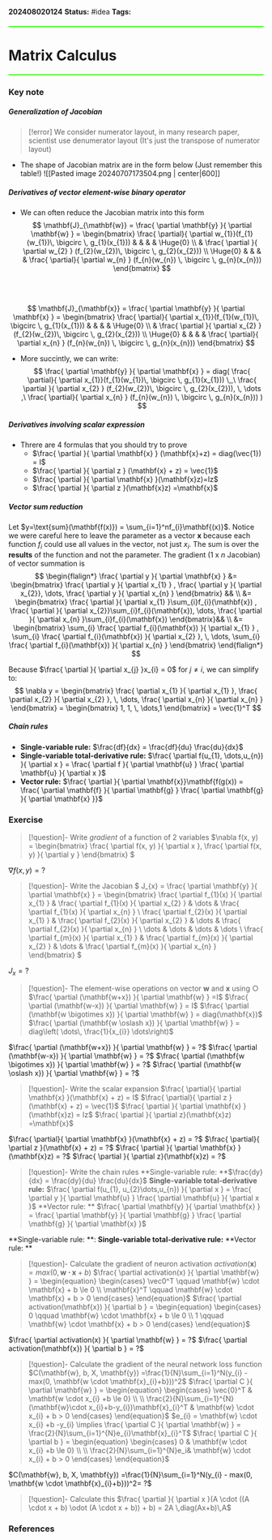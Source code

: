 **202408020124**
**Status:** #idea
**Tags:** 

<hr style="border: none; height: 2px; background-color: #39FF14; margin: 20px 0;">

# Matrix Calculus
<hr style="border: none; height: 2px; background-color: #39FF14; margin: 20px 0;">

### Key note
##### Generalization of Jacobian
>[!error] We consider numerator layout, in many research paper, scientist use denumerator layout (It's just the transpose of numerator layout)
- The shape of Jacobian matrix are in the form below (Just remember this table!)
![[Pasted image 20240707173504.png | center|600]]


##### Derivatives of vector element-wise binary operator
- We can often reduce the Jacobian matrix into this form
$$
\mathbf{J}_{\mathbf{w}} = \frac{ \partial \mathbf{y} }{ \partial \mathbf{w} } = \begin{bmatrix}
\frac{ \partial}{ \partial w_{1}}(f_{1}(w_{1})\, \bigcirc \, g_{1}(x_{1}))  &  &  &  &   \Huge{0} \\
 &  \frac{ \partial }{ \partial w_{2} } (f_{2}(w_{2})\, \bigcirc \, g_{2}(x_{2}))  \\
\Huge{0}  &  &  &  &  \frac{ \partial}{ \partial w_{n} } (f_{n}(w_{n}) \, \bigcirc \, g_{n}(x_{n}))
\end{bmatrix}  
$$

</br>
</br>

$$
\mathbf{J}_{\mathbf{x}} = \frac{ \partial \mathbf{y} }{ \partial \mathbf{x} } = \begin{bmatrix}
\frac{ \partial}{ \partial x_{1}}(f_{1}(w_{1})\, \bigcirc \, g_{1}(x_{1}))  &  &  &  &   \Huge{0} \\
 &  \frac{ \partial }{ \partial x_{2} } (f_{2}(w_{2})\, \bigcirc \, g_{2}(x_{2}))  \\
\Huge{0}  &  &  &  &  \frac{ \partial}{ \partial x_{n} } (f_{n}(w_{n}) \, \bigcirc \, g_{n}(x_{n}))
\end{bmatrix}  
$$
- More succintly, we can write:
$$
\frac{ \partial \mathbf{y} }{ \partial \mathbf{x} } = diag(
\frac{ \partial}{ \partial x_{1}}(f_{1}(w_{1})\, \bigcirc \, g_{1}(x_{1})) \,,\
\frac{ \partial }{ \partial x_{2} } (f_{2}(w_{2})\, \bigcirc \, g_{2}(x_{2})), \, \dots ,\
\frac{ \partial}{ \partial x_{n} } (f_{n}(w_{n}) \, \bigcirc \, g_{n}(x_{n}))
)
$$

##### Derivatives involving scalar expression 
- Threre are 4 formulas that you should try to prove
	- $\frac{ \partial  }{ \partial \mathbf{x} } (\mathbf{x}+z) = diag(\vec{1}) = I$
	- $\frac{ \partial  }{ \partial z } (\mathbf{x} + z) = \vec{1}$
	- $\frac{ \partial  }{ \partial \mathbf{x} }(\mathbf{x}z)=Iz$
	- $\frac{ \partial }{ \partial z }(\mathbf{x}z) =\mathbf{x}$

##### Vector sum reduction 
Let $y=\text{sum}(\mathbf{f(x)}) = \sum_{i=1}^nf_{i}\mathbf{(x)}$. Notice we were careful here to leave the parameter as a vector $\mathbf{x}$ because each function $f_{i}$ could use all values in the vector, not just $x_{i}$. The sum is over the **results** of the function and not the parameter. The gradient (1 x $n$ Jacobian) of vector summation is
$$
\begin{flalign*}
\frac{ \partial y }{ \partial \mathbf{x} } &= \begin{bmatrix}
\frac{ \partial y }{ \partial x_{1} } , \frac{ \partial y }{ \partial x_{2}}, \dots, \frac{ \partial y }{ \partial x_{n} }  
\end{bmatrix} && \\ &= 
\begin{bmatrix}
\frac{ \partial  }{ \partial x_{1} }\sum_{i}f_{i}(\mathbf{x}) , \frac{ \partial  }{ \partial x_{2}}\sum_{i}f_{i}(\mathbf{x}), \dots, \frac{ \partial  }{ \partial x_{n} }\sum_{i}f_{i}(\mathbf{x})  
\end{bmatrix}&& \\ &=
\begin{bmatrix}
\sum_{i} \frac{ \partial f_{i}(\mathbf{x}) }{ \partial x_{1} } , \sum_{i} \frac{ \partial f_{i}(\mathbf{x}) }{ \partial x_{2} }, \, \dots, \sum_{i} \frac{ \partial f_{i}(\mathbf{x}) }{ \partial x_{n} }  
\end{bmatrix}
\end{flalign*}
$$

Because $\frac{ \partial }{ \partial x_{j} }x_{i} = 0$ for $j \neq i$, we can simplify to:
$$
\nabla y = \begin{bmatrix}
\frac{ \partial x_{1} }{ \partial x_{1} }, \frac{ \partial x_{2} }{ \partial x_{2} }, \, \dots, \frac{ \partial x_{n} }{ \partial x_{n} } \end{bmatrix} = \begin{bmatrix}
1, 1, \, \dots,1   
\end{bmatrix} = \vec{1}^T
$$

##### Chain rules
- **Single-variable rule:** $\frac{df}{dx} = \frac{df}{du} \frac{du}{dx}$
- **Single-variable total-derivative rule:** $\frac{ \partial f(u_{1}, \dots,u_{n}) }{ \partial x } = \frac{ \partial f }{ \partial \mathbf{u} } \frac{ \partial \mathbf{u} }{ \partial x }$
- **Vector rule:** $\frac{ \partial  }{ \partial \mathbf{x}}\mathbf{f(g(x)) = \frac{ \partial \mathbf{f} }{ \partial \mathbf{g} } \frac{ \partial \mathbf{g} }{ \partial \mathbf{x} }}$

### Exercise
>[!question]- Write *gradient* of a function of 2 variables
$\nabla f(x, y) = \begin{bmatrix}
\frac{ \partial f(x, y) }{ \partial x }, \frac{ \partial f(x, y) }{ \partial y } 
\end{bmatrix}
$


$\nabla f(x, y) = ?$

>[!question]- Write the Jacobian
$
J_{x} = \frac{ \partial \mathbf{y} }{ \partial \mathbf{x} } = \begin{bmatrix}
\frac{ \partial f_{1}(x) }{ \partial x_{1} }  & \frac{ \partial f_{1}(x) }{ \partial x_{2} }   & \dots  & \frac{ \partial f_{1}(x) }{ \partial x_{n} } \\
\frac{ \partial f_{2}(x) }{ \partial x_{1} }  & \frac{ \partial f_{2}(x) }{ \partial x_{2} }   & \dots  & \frac{ \partial f_{2}(x) }{ \partial x_{n} } \\
  \dots   & \dots  & \dots & \dots
\\
\frac{ \partial f_{m}(x) }{ \partial x_{1} }  & \frac{ \partial f_{m}(x) }{ \partial x_{2} }  &  \dots  & \frac{ \partial f_{m}(x) }{ \partial x_{n} }
\end{bmatrix} 
$

$J_{x} = ?$
>[!question]- The element-wise operations on vector $\mathbf{w}$ and $\mathbf{x}$ using $\bigcirc$
$\frac{ \partial (\mathbf{w+x}) }{ \partial \mathbf{w} } =I$
$\frac{ \partial (\mathbf{w-x}) }{ \partial \mathbf{w} } = I$
$\frac{ \partial (\mathbf{w \bigotimes x}) }{ \partial \mathbf{w} } = diag(\mathbf{x})$
$\frac{ \partial (\mathbf{w \oslash x}) }{ \partial \mathbf{w} } = diag\left( \dots\, \frac{1}{x_{i}} \dots\right)$

$\frac{ \partial (\mathbf{w+x}) }{ \partial \mathbf{w} } = ?$
$\frac{ \partial (\mathbf{w-x}) }{ \partial \mathbf{w} } = ?$
$\frac{ \partial (\mathbf{w \bigotimes x}) }{ \partial \mathbf{w} } = ?$
$\frac{ \partial (\mathbf{w \oslash x}) }{ \partial \mathbf{w} } = ?$

>[!question]- Write the scalar expansion
>$\frac{ \partial}{ \partial \mathbf{x} }(\mathbf{x} + z) = I$
>$\frac{ \partial}{ \partial z }(\mathbf{x} + z) = \vec{1}$
>$\frac{ \partial  }{ \partial \mathbf{x} }(\mathbf{x}z) = Iz$
>$\frac{ \partial  }{ \partial z}(\mathbf{x}z) =\mathbf{x}$

$\frac{ \partial}{ \partial \mathbf{x} }(\mathbf{x} + z) = ?$
$\frac{ \partial}{ \partial z }(\mathbf{x} + z) = ?$
$\frac{ \partial  }{ \partial \mathbf{x} }(\mathbf{x}z) = ?$
$\frac{ \partial  }{ \partial z}(\mathbf{x}z) = ?$

>[!question]- Write the chain rules
>**Single-variable rule: **$\frac{dy}{dx} = \frac{dy}{du} \frac{du}{dx}$
>**Single-variable total-derivative rule:** $\frac{ \partial f(u_{1}, u_{2}\dots,u_{n}) }{ \partial x } = \frac{ \partial y }{ \partial \mathbf{u} } \frac{ \partial \mathbf{u} }{ \partial x }$
>**Vector rule: ** $\frac{ \partial \mathbf{y} }{ \partial \mathbf{x} } = \frac{ \partial \mathbf{y} }{ \partial \mathbf{g} } \frac{ \partial \mathbf{g} }{ \partial \mathbf{x} }$

**Single-variable rule: **:
**Single-variable total-derivative rule:**
**Vector rule: **

>[!question]- Calculate the gradient of neuron activation $activation(\mathbf{x}) = max(0, \mathbf{w \cdot x} + b)$
> $\frac{ \partial activation(x) }{ \partial \mathbf{w} } =  \begin{equation}
\begin{cases}
\vec0^T \qquad \mathbf{w} \cdot \mathbf{x} + b \le 0 \\
\mathbf{x}^T \qquad \mathbf{w} \cdot \mathbf{x} + b > 0 
\end{cases}
\end{equation}$
> $\frac{ \partial activation(\mathbf{x}) }{ \partial b } = \begin{equation}
\begin{cases}
0 \qquad \mathbf{w} \cdot \mathbf{x} + b \le 0 \\
1 \qquad \mathbf{w} \cdot \mathbf{x} + b > 0 
\end{cases}
\end{equation}$

$\frac{ \partial activation(x) }{ \partial \mathbf{w} } = ?$
$\frac{ \partial activation(\mathbf{x}) }{ \partial b } = ?$


>[!question]- Calculate the gradient of the neural network loss function
> $C(\mathbf{w}, b, X, \mathbf{y}) =\frac{1}{N}\sum_{i=1}^N(y_{i} - max(0, \mathbf{w \cdot \mathbf{x}_{i}+b}))^2$
> $\frac{ \partial C }{ \partial \mathbf{w} } = \begin{equation}
\begin{cases}
\vec{0}^T & \mathbf{w \cdot x_{i} +b \le 0} \\ \\
\frac{2}{N}\sum_{i=1}^{N} (\mathbf{w}\cdot x_{i}+b-y_{i})\mathbf{x}_{i}^T  &  \mathbf{w} \cdot x_{i} + b > 0
\end{cases}
\end{equation}$
>$e_{i} = \mathbf{w} \cdot x_{i} +b -y_{i} \implies \frac{ \partial C }{ \partial \mathbf{w} } = \frac{2}{N}\sum_{i=1}^{N}e_{i}\mathbf{x}_{i}^T$
> $\frac{ \partial C }{ \partial b } = \begin{equation}
\begin{cases}
0 & \mathbf{w \cdot x_{i} +b \le 0} \\ \\
\frac{2}{N}\sum_{i=1}^{N}e_i&  \mathbf{w} \cdot x_{i} + b > 0
\end{cases}
\end{equation}$

$C(\mathbf{w}, b, X, \mathbf{y}) =\frac{1}{N}\sum_{i=1}^N(y_{i} - max(0, \mathbf{w \cdot \mathbf{x}_{i}+b}))^2= ?$


>[!question]- Calculate this $\frac{ \partial  }{ \partial x }(A \cdot ((A \cdot x + b) \odot (A \cdot x + b)) + b) = 2A \,diag(Ax+b)\,A$

### References